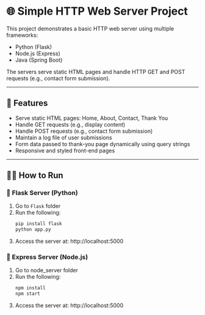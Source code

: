 # 🌐 Simple HTTP Web Server Project

This project demonstrates a basic HTTP web server using multiple frameworks:
- Python (Flask)
- Node.js (Express)
- Java (Spring Boot)

The servers serve static HTML pages and handle HTTP GET and POST requests (e.g., contact form submission).

---

## 🚀 Features

- Serve static HTML pages: Home, About, Contact, Thank You
- Handle GET requests (e.g., display content)
- Handle POST requests (e.g., contact form submission)
- Maintain a log file of user submissions
- Form data passed to thank-you page dynamically using query strings
- Responsive and styled front-end pages

---

## 🧑‍💻 How to Run

### 🔹 Flask Server (Python)
1. Go to `Flask` folder
2. Run the following:
   ```bash
   pip install flask
   python app.py
3. Access the server at: http://localhost:5000

### 🔹 Express Server (Node.js)
1. Go to node_server folder
2. Run the following:
   ```bash
   npm install
   npm start
3. Access the server at: http://localhost:5000

